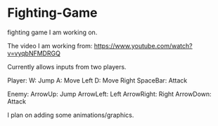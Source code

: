 # Fighting-Game
fighting game I am working on.

The video I am working from: https://www.youtube.com/watch?v=vyqbNFMDRGQ

Currently allows inputs from two players.

Player:
W: Jump
A: Move Left
D: Move Right
SpaceBar: Attack

Enemy:
ArrowUp: Jump
ArrowLeft: Left
ArrowRight: Right
ArrowDown: Attack

I plan on adding some animations/graphics.
